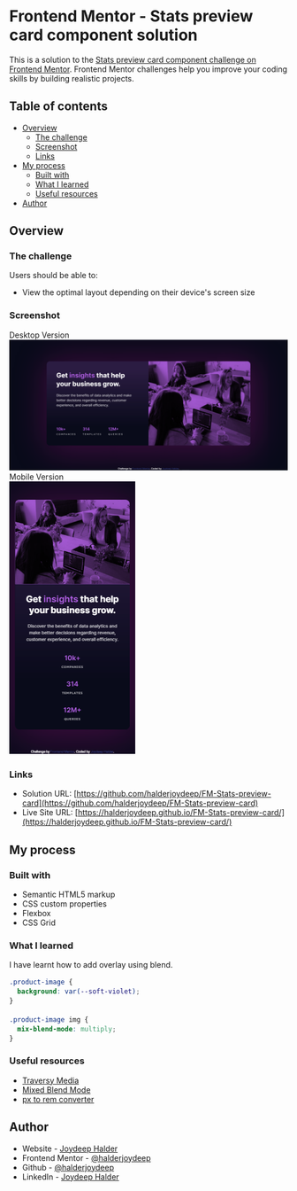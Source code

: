 # Frontend Mentor - Stats preview card component solution

This is a solution to the [Stats preview card component challenge on Frontend Mentor](https://www.frontendmentor.io/challenges/stats-preview-card-component-8JqbgoU62). Frontend Mentor challenges help you improve your coding skills by building realistic projects.

## Table of contents

- [Overview](#overview)
  - [The challenge](#the-challenge)
  - [Screenshot](#screenshot)
  - [Links](#links)
- [My process](#my-process)
  - [Built with](#built-with)
  - [What I learned](#what-i-learned)
  - [Useful resources](#useful-resources)
- [Author](#author)

## Overview

### The challenge

Users should be able to:

- View the optimal layout depending on their device's screen size

### Screenshot

Desktop Version
<br>
![Desktop Screenshot](./images/screenshot-dekstop.png)
<br>
Mobile Version
<br>
![Mobile Screenshot](./images/screenshot-mobile.png)

### Links

- Solution URL: [https://github.com/halderjoydeep/FM-Stats-preview-card](https://github.com/halderjoydeep/FM-Stats-preview-card)
- Live Site URL: [https://halderjoydeep.github.io/FM-Stats-preview-card/](https://halderjoydeep.github.io/FM-Stats-preview-card/)

## My process

### Built with

- Semantic HTML5 markup
- CSS custom properties
- Flexbox
- CSS Grid

### What I learned

I have learnt how to add overlay using blend.

```css
.product-image {
  background: var(--soft-violet);
}

.product-image img {
  mix-blend-mode: multiply;
}
```

### Useful resources

- [Traversy Media](https://www.youtube.com/watch?v=0xMQfnTU6oo)
- [Mixed Blend Mode](https://developer.mozilla.org/en-US/docs/Web/CSS/mix-blend-mode)
- [px to rem converter](https://nekocalc.com/px-to-rem-converter)

## Author

- Website - [Joydeep Halder](https://joydeephalder.me)
- Frontend Mentor - [@halderjoydeep](https://www.frontendmentor.io/profile/halderjoydeep)
- Github - [@halderjoydeep](https://github.com/halderjoydeep)
- LinkedIn - [Joydeep Halder](https://linkedin.com/in/joydeep-halder)
